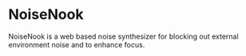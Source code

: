 # NoiseNook
NoiseNook is a web based noise synthesizer for blocking out external environment noise and to enhance focus. 